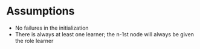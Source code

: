 # Assumptions
- No failures in the initialization
- There is always at least one learner; the n-1st node will always be given the role learner
